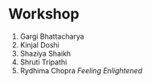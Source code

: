 # Workshop
1. Gargi Bhattacharya
2. Kinjal Doshi
3. Shaziya Shaikh
4. Shruti Tripathi
5. Rydhima Chopra
*Feeling Enlightened*
